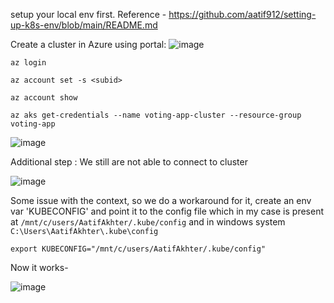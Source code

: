 setup your local env first. Reference - https://github.com/aatif912/setting-up-k8s-env/blob/main/README.md

Create a cluster in Azure using portal:
![image](https://user-images.githubusercontent.com/13832737/219465379-4a9d4127-e496-4950-8ffe-8c1eb8f5d08b.png)

`az login`

`az account set -s <subid>`

`az account show`

`az aks get-credentials --name voting-app-cluster --resource-group voting-app`

![image](https://user-images.githubusercontent.com/13832737/219471488-85c4e0f6-3dce-4c9c-8058-30bde181eb8f.png)

Additional step : We still are not able to connect to cluster 

![image](https://user-images.githubusercontent.com/13832737/219496832-2c80fae3-e377-4577-ac41-4b793c538f7f.png)

Some issue with the context, so we do a workaround for it, create an env var 'KUBECONFIG' and point it to the config file which in my case is present at 
`/mnt/c/users/AatifAkhter/.kube/config` and in windows system `C:\Users\AatifAkhter\.kube\config`

`export KUBECONFIG="/mnt/c/users/AatifAkhter/.kube/config"`

Now it works-

![image](https://user-images.githubusercontent.com/13832737/219497411-7f14a74a-1c84-436b-a4a4-1f83293c4935.png)

